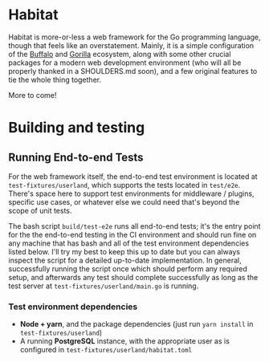 Habitat
======

Habitat is more-or-less a web framework for the Go programming language, 
though that feels like an overstatement.
Mainly, it is a simple configuration of the [Buffalo](https://github.com/gobuffalo) and [Gorilla](https://github.com/gorilla) ecosystem, 
along with some other crucial packages for a modern web development environment (who will all be properly thanked in a SHOULDERS.md soon),
and a few original features to tie the whole thing together.  

More to come!


Building and testing
=======

Running End-to-end Tests
-----

For the web framework itself, the end-to-end test environment is located at `test-fixtures/userland`, which supports the tests located in `test/e2e`.  There's space here to support test environments for middleware / plugins, specific use cases, or whatever else we could need that's beyond the scope of unit tests.  

The bash script `build/test-e2e` runs all end-to-end tests; it's the entry point for the the end-to-end testing in the CI environment and should run fine on any machine that has bash and all of the test environment dependencies listed below.  I'll try my best to keep this up to date but you can always inspect the script for a detailed up-to-date implementation.  In general, successfully running the script once which should perform any required setup, and afterwards any test should complete successfully as long as the test server at `test-fixtures/userland/main.go` is running. 

### Test environment dependencies
 - **Node + yarn**, and the package dependencies (just run `yarn install` in `test-fixtures/userland`)
 - A running **PostgreSQL** instance, with the appropriate user as is configured in `test-fixtures/userland/habitat.toml`